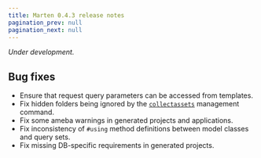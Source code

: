 ```yaml
---
title: Marten 0.4.3 release notes
pagination_prev: null
pagination_next: null
---
```


_Under development._

## Bug fixes

* Ensure that request query parameters can be accessed from templates.
* Fix hidden folders being ignored by the [`collectassets`](../../development/reference/management-commands.md#collectassets) management command.
* Fix some ameba warnings in generated projects and applications.
* Fix inconsistency of `#using` method definitions between model classes and query sets.
* Fix missing DB-specific requirements in generated projects.
